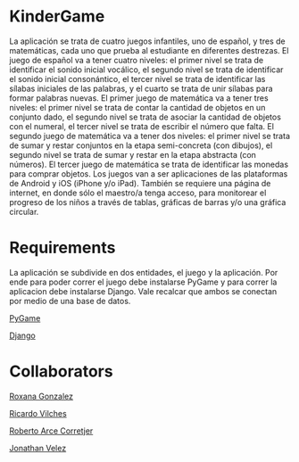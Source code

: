KinderGame
==========
La aplicación se trata de cuatro juegos infantiles, uno de español, y tres de matemáticas, cada uno que prueba al estudiante en diferentes destrezas. El juego de español va a tener cuatro niveles: el primer nivel se trata de identificar el sonido inicial vocálico, el segundo nivel se trata de identificar el sonido inicial consonántico, el tercer nivel se trata de identificar las sílabas iniciales de las palabras, y el cuarto se trata de unir sílabas para formar palabras nuevas. El primer juego de matemática va a tener tres niveles: el primer nivel se trata de contar la cantidad de objetos en un conjunto dado, el segundo nivel se trata de asociar la cantidad de objetos con el numeral, el tercer nivel se trata de escribir el número que falta. El segundo juego de matemática va a tener dos niveles: el primer nivel se trata de sumar y restar conjuntos en la etapa semi-concreta (con dibujos),  el segundo nivel se trata de sumar y restar en la etapa abstracta (con números). El tercer juego de matemática se trata de identificar las monedas para comprar objetos. Los juegos van a ser aplicaciones de las plataformas de Android y iOS (iPhone y/o iPad). También se requiere una página de internet, en donde sólo el maestro/a tenga acceso, para monitorear el progreso de los niños a través de tablas, gráficas de barras y/o una gráfica circular.

Requirements
==========
La aplicación se subdivide en dos entidades, el juego y la aplicación. Por ende para poder correr el juego debe instalarse PyGame y para correr la aplicacion debe instalarse Django. Vale recalcar que ambos se conectan por medio de una base de datos.

[PyGame](http://www.pygame.org/download.shtml)

[Django](https://www.djangoproject.com/download/) 

Collaborators
==========
[Roxana Gonzalez](http://github.com/rogonzalez)

[Ricardo Vilches](http://github.com/Rikr226)

[Roberto Arce Corretjer](http://github.com/racorretjer)

[Jonathan Velez](http://github.com/jvelez)
